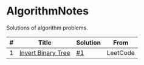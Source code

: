 # AlgorithmNotes
Solutions of algorithm problems.

| # | Title | Solution | From |
|---| ----- | -------- | ---- |
| 1 | [Invert Binary Tree](https://leetcode.com/problems/invert-binary-tree/) | [#1](https://github.com/Yat3s/AlgorithmNotes/issues/1) | LeetCode |

